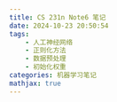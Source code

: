 ```yaml
---
title: CS 231n Note6 笔记
date: 2024-10-23 20:50:54
tags:
    - 人工神经网络
    - 正则化方法
    - 数据预处理
    - 初始化权重
categories: 机器学习笔记
mathjax: true
---
```

<head>
    <script src="https://cdn.mathjax.org/mathjax/latest/MathJax.js?config=TeX-AMS-MML_HTMLorMML" type="text/javascript"></script>
    <script type="text/x-mathjax-config">
        MathJax.Hub.Config({
            tex2jax: {
            skipTags: ['script', 'noscript', 'style', 'textarea', 'pre'],
            inlineMath: [['$','$']],

			displayMath: [['$$', '$$']]

            }
        });
    </script>
</head>


在上一部分内容中，我们已经知道了神经网络的构建，我们可以通过应用这一部分知识，得到一个能力很强的分类器。而在这一部分内容中，我们将讨论在一开始我们该干什么，也就是数据预处理，权重初始化以及损失函数的选择
## Data Preprocessing
在讲解一这一部分内容之前，我们现来约定一下符号，假定数据矩阵为$X$，$X$是一个$N\times D$的矩阵，表示训练数据有$N$条，$D$个数据维度。
**均值减法(Mean Subtraction)** 是一种极其常用并且可以与其他方法结合的预处理方法，这种方法很简单，就是对于每一维数据，对所有数据减去这一维数据的均值。这种方法可以使任意维的数据都是一0为中心的，体现在空间中就是整组数据以原点为中心。在python中的实现如下:
```python

X -= np.mean(X, axis = 0)
X -= np.mean(X) #对于图像处理，这也是一种常见的方法，它对于每一个像素减去所有像素的平均值
```
**归一化(Normalization)** 是一种对各维数据的尺度进行统一的方法，它避免了数据因为衡量标准的不一导致不同维数据间的大小差异很大的情况。这一版应用在数据尺度差异较大且不同维度数据对于学习的重要性相差不大的情况（在图像处理中，由于每一个像素都是[0, 255]间的实数，所以归一化一般来说不是很重要）。归一化有很多种方法，比较常用的有：
1. 对每一维数据除以该维数据的标准差
2. 对每一维数据将最大最小值缩放为-1，1

**主成分分析(PCA)和白化(Whitening)** 是另一种数据预处理的方法，注意在进行这两种方法之前需要首先对数据进行中心化，以便后续计算。
首先，我们需要计算数据的协方差矩阵
```python
X -= np.mean(X, axis = 0)
cov = np.dot(X.T, X) / X.shape[0] #计算得到协方差矩阵是一个D*D的矩阵
```
其中`cov[i, j]`表示第$i$维和第$j$维数据间的协方差，协方差的绝对值越大表示两维元素之间的相关性越大，正则为正相关，负则为负相关。
我们可以发现协方差矩阵是一个对称半正定的矩阵。
补：$X$与$Y$间的协方差$\sum_{i = 1}^{n}(x_i - avg(x))(y_i - avg(y))$
接下来我们可以对协方差矩阵进行SVD分解（对协方差方阵来说，这就是特征值分解）
```python
U, S, V = np.linalg.svd(cov)
```
补充一下，$U$是协方差矩阵$D$个特征向量为列组成的方阵，$S$是协方差矩阵$D$个特征值组成的向量。对协方差矩阵的特征值分解可以写成$cov = U\Sigma U^T$其中$\Sigma$是由特征值构成的对角矩阵。
接下来我们应用得到的矩阵对$X$进行一些处理，直观的说，就是将$X$投影到$U$上，也就是把$X$的坐标转换为以$U$的列向量为基的坐标。(这是由于$U$是实对称矩阵，有$D$个线性无关的特征向量)
```python
Xrot = np.dot(X, U)
```
原讲义中将这一步解释为$X$在某空间中的旋转，实际意思差不多。但有用的是经过这一步操作，我们对$X$中的不同维数据进行了去相关化处理，具体来说，$Xrot$的协方差矩阵已经是对角阵了，证明如下：
$$\begin{aligned}
&cov = X^TX = U\Sigma U^T\\
&Xrot = XU\\
&Xrot^TXrot = U^TX^TXU = U^TcovU = \Sigma
\end{aligned}$$
其实进一步，这个矩阵的协方差矩阵就是特征值矩阵。
实际上，这种方法还有另一种作用。
直观的，每一个特征向量蕴含的信息量(即对应向量上各数据的投影的差异大小)与对应的特征值成正比，于是，我们在去相关化时可以不使用所有的特征向量，转而采用较大的特征值所对应的几个特征向量，即可在不损失较多数据量的情况下，使数据的规模得到可观的减小，对应代码如下：
```python
Xrot_reduced = np.dot(X, U[:, :100]) #选择特征值最大的100个特征向量
```
值得注意的是`numpy`中自带的SVD分解得到的特征向量以及特征值就是按从大到小的顺序进行排序的，于是只需从前开始选取即可。

最后一个预处理的方法就是白化(Whitening)，简单来说，白化就是将去相关化后的矩阵的每一维除以这一维的基对应的特征开的根号。讲义中还提到，这种做法的几何解释使，如果输入的数据是一个多变量的高斯分布，那么处理后的数据将也是一个均值为0并且协方差矩阵不变的高斯分布。
```python
eps = 1e-5
Xwhite = Xrot / np.sqrt(S + eps)
```
*Warning:Exaggerating noise* 需要注意的是我们在特征值的后面加上了一个小值，这是为了防止出现除以0，但这样会夸张数据中的噪声，这是因为噪声一般信息量小，导致特征值小，在经过这样的除法后会导致数据被放大很多。为了解决这一个问题，我们可以增大`eps`的值。
![](/assets/CS-231n-5/1.png)
![](/assets/CS-231n-5/2.png)
实际上，在卷积神经网络(CNN)中，我们并不会应用PCA或是Whitening，然而，中心化，归一化数据仍然是很重要的。
此外，需要注意，我们只应在训练数据上进行数据预处理，测试数据不应进行改动。

## Weight Initialization
*Pitfall：全零初始化* 由于我们并不知道最终的结果是什么，一个合理的假设就是我们需要让权重数据尽可能是对称的（一半是正的，一半是负的）。因而就会有人想，我们能不能设置全零的初始化，然而这是完全不行的。这是因为这样的话会导致权重神经元的输出相等，从而导致神经网络具有很强的对称性。很强的对称性是一个好的神经网络应避免的。

**小随机数初始权重(Small ramdom numbers)** 虽然我们严厉禁止了0初始值的使用，但是我们还是很希望我们的初始权重能够尽可能地接近0。于是我们可以采用多变量高斯分布生成一个均值为0的随机初始化向量，同时为了使权重的初始值尽可能小，我们还可以在生成之后为向量乘上一个小量，代码如下：
```python
W = 0.01 * np.random.randn(D, H)
```
生成的向量在空间中指向一个完全随机的方向。
此外，使用均匀分布也似乎是一个不错的选择，但在实际表现上差别不大。
*Warning* 需要注意的是，并不是初始权重越小会获得更好的表现，太小的初始化权重会导致反向传播计算出的梯度值偏小引发诸多问题，这在深层神经网络中体现得尤为明显。

**校准方差(Calibrating the variances)** 随着权重数量的增加，会不可避免地出现一个问题，就是输出数据的方差变大，然而我们希望在初始权重的条件下，输出数据的方差应当与输入数据大致相同，于是我们可以考虑在生成权重后校准数据以达到这一点。为了搞清楚如何校准，我们可以先计算一下输出的方差：
$$\begin{aligned}
Var(out) &= Var(\sum_{i=1}^nw_ix_i)\\
&= \sum_{i=1}^nVar(w_ix_i)\\
&=\sum_{i=1}^n(E(x_i))^2Var(w_i) + (E(w_i))^2Var(x_i) +Var(x_i)Var(w_i)\\
&= (nVar(w))Var(x)
\end{aligned}$$
我们发现，要使输出数据的方差与输入方差相同，只需使$w$的方差为$\frac{1}{n}$。由于生成的随机权重服从方差为$1$的的高斯分布，只需对每一个权重除以$\frac{1}{\sqrt{n}}$即可。
除此之外，还有研究建议不同的方差调整方式，一篇论文建议将初始权重的方差设置为 $\frac{2}{n_{in} + n_{out}}$ ，其中分母的两个符号分别代表上一层的神经元数量和下一层的神经元数量。
另一片论文建议，对于采用 $ReLU$ 的神经元，调整后的方差应当是 $\frac{2}{n}$ 。

**稀疏初始化(Sparse Initialization)** 其实我们也是可以设置全零初始化的，但是在这种情况下我们要破坏神经网络的对称性，一种解决的办法就是不在全链接，对每个神经元，我们只连接固定数量的神经元(应当较小，比如10)

**初始化偏置向量(Initializing the bias)** 一般来说，由于偏置向量并不参与相乘过程，因此将其初始化设置为0是可能且有道理的。但同时，我们也可以将其设置为小常数，这可以在一开始就激活ReLU神经元，然而，实际上我们并不清楚这是否会改善网络的性能。

**批归一化(Batch Normalization)** 这种方法在卷积层之后，非线性层之前，插入一个单位高斯分布来强制激活神经元，这是一个相当有用且巧妙的方法，然而讲义中未详细介绍，稍后可以进行了解。

## Regularization
**L2正则化(L2 Regularization)** 是一种常用的正则化方法，它在损失函数中加上了一项L2正则化损失:$\frac{1}{2}\lambda w^2$，其中$\lambda$是一个控制正则化强度的超参数。为什么前面有一个$\frac{1}{2}$呢，这是因为这会在求导后被消掉。
在梯度下降中，这表示在每个权重都减去一个$\lambda\times w$值，因而会导致整个矩阵逐渐变小。这种方法会使权重矩阵向着分散且小的方向变化而非有几个"尖锐"的权重导致过拟合或被噪声大幅影响。
**L1正则化(L1 Regularization)** 也是一种常用的正则化方法，它在L2损失函数的基础上加了一项:$L1(w) = \lambda_1|w| +\frac{1}{2}\lambda_2w^2$。这表示在L2的基础上，每个权重还会向0方向移动$\lambda_1$单位。L1正则化会导致权重矩阵变得稀疏且趋于0，它会主动选择重要的特征使他们对应的权重较大，因而对噪声极度不敏感，与之相对L2会导致矩阵变得分散而不稀疏。
**最大范数约束(Max norm constriants)** 这种正则化方法会强制权重向量$\vec{w}$的范数小于一个特定的值（一般为3或者4），这种方法可能带来性能的提升（存疑），这个方法的好处主要体现在因为权重的总体大小被限制了，网络并不会"爆炸"（发生极大改变），从而较高的学习率并不会带来很严重的后果。

**Dropout** 是一个极其简单且有效的正则化方法它可以与前几种方法结合，简而言之，它在训练的过程中，将每一个神经元设置为概率被激活，并且在执行预测时将这个损失修正，达到避免噪声和过拟合的目的，代码如下：
```python
p = 0.5 # probability of keeping a unit active. higher = less dropout
def train_step(X):
""" X contains the data """
# forward pass for example 3-layer neural network
	H1 = np.maximum(0, np.dot(W1, X) + b1)
	U1 = np.random.rand(* H1.shape) < p # first dropout mask
	H1 * = U1 # drop!
	H2 = np.maximum(0, np.dot(W2, H1) + b2)
	U2 = np.random.rand(* H2.shape) < p # second dropout mask
	H2 * = U2 # drop!
	out = np.dot(W3, H2) + b3

# backward pass: compute gradients... (not shown)
# perform parameter update... (not shown)
def predict(X):
# ensembled forward pass
	H1 = np.maximum(0, np.dot(W1, X) + b1) * p # NOTE: scale the activations
	H2 = np.maximum(0, np.dot(W2, H1) + b2) * p # NOTE: scale the activations
	out = np.dot(W3, H2) + b3
```
其中因为训练过程中部分神经元关闭，势必会造成最终输出得分函数的值大小以$p$为比例缩减，因而我们在预测时需乘$p$修正。
然而在较大的模型中，推理的性能是很重要的，所以我们一般采用下面的实现
```python
p = 0.5 # probability of keeping a unit active. higher = less dropout
def train_step(X):
""" X contains the data """
# forward pass for example 3-layer neural network
	H1 = np.maximum(0, np.dot(W1, X) + b1)
	U1 = (np.random.rand(* H1.shape) < p) / p # first dropout mask
	H1 * = U1 # drop!
	H2 = np.maximum(0, np.dot(W2, H1) + b2)
	U2 = (np.random.rand(* H2.shape) < p) / p # second dropout mask
	H2 * = U2 # drop!
	out = np.dot(W3, H2) + b3

# backward pass: compute gradients... (not shown)
# perform parameter update... (not shown)
def predict(X):
# ensembled forward pass
	H1 = np.maximum(0, np.dot(W1, X) + b1) # NOTE: scale the activations
	H2 = np.maximum(0, np.dot(W2, H1) + b2) # NOTE: scale the activations
	out = np.dot(W3, H2) + b3
```
这种实现直接在训练过程中将缩小的数值通过除以$p$恢复原来的尺度，这样我们就可以不用在推理时进行修正损失性能。
**Theme of noise in forward pass**
从上面的处理方法我们可以看出，对于噪声的处理我们一般采取两种方法：
1. 分析化处理（如dropout时乘p）
2. 数值化处理（如在训练过程中引入随机过程）

在卷积神经网络中我们也运用了一些其他方法来减小噪声的影响，在稍后我们会介绍。
**Bias regularization**
偏置向量因为不会参与乘法过程，因而并不必要采用正则化，但是对偏置向量采用正则化并不会大幅影响性能，所以在实践中还是会对其采取一些正则化
**Per-layer regularization**
这就是在神经网络中的不同层采用不同强度的正则化，然而这在实际上并不常用。
**In practice**
实际上，我们一般采用使用交叉验证的L2正则化，并采用$p=0.5$的dropout。

## Loss Function
上一节中我们讨论了正则化，它可以被看作是对于模型复杂化的惩罚。回想一下，而我们目标的第二部分就是尽可能最小化损失函数(准确来说是最小化对所有数据损失函数的均值)，于是我们可能要解决下面几个问题
**分类问题(Classification)**
在之前我们已经介绍过了SVM以及softmax分类器，在这里我们也可以使用这两个分类器对应的损失函数：
首先是hinge loss:
$$L_i = \sum_{j\neq y_i}max(0, f_j-f_i+1)$$
然而在实际应用中，有报告指出，在这个损失函数的基础上进行一次平方会获得更好的性能，即(squared hinge loss)：
$$L_i = \sum_{j\neq y_i}max(0, f_j-f_i+1)^2$$
此外还有Softmax分类器对应的交叉熵损失函数(cross-entropy loss)：
$$L_i = -\log(\frac{e^{f_{y_i}}}{\sum_j e^{f_j}})$$
但在应用交叉熵损失函数的时候存在一个问题，就是当分类器需要处理的标签过多之时，计算该损失函数会极其消耗计算资源。为了解决这一问题，有一种名为Hierarchical Softmax的算法，以分类单词为例，它将所有单词都表示成树上的一个路径，我们训练分类器在每个节点上选择分支的正误。然而这种算法极其依赖树的结构并且实际上也依赖于实际问题。
**属性分类(Attribute Classification)**
在实际场景中，除了需要将数据分类的情况，还有需要给各个数据打上一个或多个标签的场景，在这种情况下，之前的分类器就不再能够直接使用了。
在这个情况下，一种常见的做法就是为每一个属性都构建一个单独的二分类器，一种可能的损失函数如下：
$$L_i = \sum_jmax(0, 1-y_{ij}f_j)$$
其中$y_{ij}$是一个指示器函数，当数据$i$具有属性$j$时为1，否则为-1。这时该函数的大意即为当具有标签时，得分低于1分会使得损失增加，若没有标签，则得分高于-1分会使得分增加。
另一种做法就是为每一个属性都独立地训练一个逻辑斯蒂回归分类器(Logistic Regression Classifier)，该函数类似于一个概率分布，它会计算出具有该属性的概率：
$$P(y=1 \mid x ; w, b)=\frac{1}{1+e^{-\left(w^{T} x+b\right)}}=\sigma\left(w^{T} x+b\right)$$
因而我们可以计算出对于该分类器的损失函数：
$$L_{i}=-\sum_{j} y_{i j} \log \left(\sigma\left(f_{j}\right)\right)+\left(1-y_{i j}\right) \log \left(1-\sigma\left(f_{j}\right)\right)$$
这个表达式看上去很复杂，但实际上就是一个在$(0,1)$单减的函数(当没有属性时)或是一个在$(0,1)$单增的函数(当数据具有该属性时)。此外，它的微分形式也很简单，如下：
$$\frac{\partial L_i}{\partial f_j} = \sigma(f_j) - y_{ij}$$
**回归问题(Regression)**
回归问题是一勒需要我们预测，拟合实值函数的问题，对于这类问题，我们一般通过将预测数值与实际答案相比较来计算出对应的损失函数。
L2标准平方(L2 norm)是一种常用的衡量预测差异的方式：
$$L_i = ||f - y_i||^2$$
此外我们还可以使用L1标准(L1 norm)：
$$L_i = \sum_j|f_j - y_{ij}|$$
我们用$\delta_{ij}$表示第$i$个样本的第$j$个维度上预测值与真实值的差异，那么我们就能很清楚地表示上述两式的梯度：
$$\begin{aligned}
\frac{\partial L2_i}{\partial f_j} &= 2\delta_{ij}\\
\frac{\partial L1_i}{\partial f_j} &= \text{sign}(\delta_{ij})
\end{aligned}$$
*注意：*
L2损失会比更稳定的分类器损失比如Softmax更难以优化，这是因为在回归问题中我们需要输出一个预测的值而非简单的分类。所以处理回归问题时，我们需要更加注意网络的构建（此时它的结构变得更加脆弱）。
此外，L2损失不稳定的另一大原因就是异常值会在它的身上引入较大的梯度。
因此一般来说回归是不必要的，我们更常采用的方法是将一段连续的取值离散化或划分成若干个区间并使用分类。
当不得不使用回归时，一定要小心，比如由于回归的不稳定性，在它身上使用`dropout`的方法就是不合适的。

**结构预测(Structured prediction)**
有时我们还会遇到另一种棘手的情况，就是当标签空间太大难以枚举时（比如需要预测树，图的结构）。在这种情况下我们一般就需要开发特定的求解器，这些求解器需要运用特定情境下给出的简化条件，不具有普适性，这部分内容超出了课程的范围，因此略过。